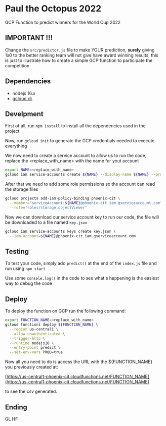 # Paul the Octopus 2022

GCP Function to predict winners for the World Cup 2022

## IMPORTANT !!!

Change the `src/predictor.js` file to make YOUR prediction, **surely** giving 1x0 to the better ranking team will not give have award winning results, this is just to illustrate how to create a simple GCP function to participate the competition.

## Dependencies

- nodejs 16.x
- [gcloud cli](https://cloud.google.com/sdk/docs/install)

## Develpment

First of all, run `npm install` to install all the dependencies used in the project

Now, run `gcloud init` to generate the GCP credentials needed to execute everything

We now need to create a service account to allow us to run the code, replace the <replace_with_name> with the name for yout account

```bash
export NAME=<replace_with_name>
gcloud iam service-accounts create ${NAME} --display-name ${NAME} --project phoenix-cit
```

After that we need to add some role permissions so the account can read the storage files

```bash
gcloud projects add-iam-policy-binding phoenix-cit \
  --member="serviceAccount:${NAME}@phoenix-cit.iam.gserviceaccount.com" \
  --role="roles/storage.objectViewer"
```

Now we can download our service account key to run our code, the file will be downloaded to a file named `key.json`

```bash
gcloud iam service-accounts keys create key.json \
  --iam-account=${NAME}@phoenix-cit.iam.gserviceaccount.com
```

## Testing

To test your code, simply add `predict()` at the end of the `index.js` file and run using `npm start`

Use some `console.log()` in the code to see what's happening is the easiest way to debug the code

## Deploy

To deploy the function on GCP run the following command:

```bash
export FUNCTION_NAME=<replace_with_name>
gcloud functions deploy ${FUNCTION_NAME} \
  --region us-central1 \
  --allow-unauthenticated \
  --trigger-http \
  --runtime nodejs16 \
  --entry-point predict \
  --set-env-vars PROD=true
```

Now all you need to do is access the URL with the ${FUNCTION_NAME} you previously created at:

[https://us-central1-phoenix-cit.cloudfunctions.net/FUNCTION_NAME](https://us-central1-phoenix-cit.cloudfunctions.net/FUNCTION_NAME)

to see the csv generated.

## Ending

GL HF
